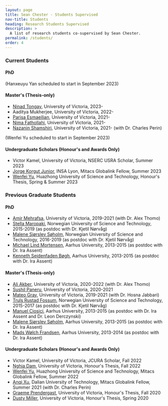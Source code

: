 ```yaml
---
layout: page
title: Sean Chester - Students Supervised
nav-title: Students
heading: Research Students Supervised
description: > 
  A list of research students co-supervised by Sean Chester.
permalink: /students/
order: 4
---
```



### Current Students

#### PhD

(Hanxeuyu Yan scheduled to start in September 2023)


#### Master's (Thesis-only)

 * [Ninad Tongay](https://www.linkedin.com/in/ninadtongay/), University of Victoria, 2023-
 * Aaditya Mukherjee, University of Victoria, 2022-
 * [Parisa Esmaeilian](https://www.linkedin.com/in/parisaes/), University of Victoria, 2021-
 * [Nima Fathollahi](https://www.linkedin.com/in/nima-fathollahi/), University of Victoria, 2021-
 * [Nazanin Shamshiri](https://www.linkedin.com/in/nazanin-shamshiri-52a581212/), University of Victoria, 2021- (with Dr. Charles Perin)

 (Wenfei Yu scheduled to start in September 2023)


#### Undergraduate Scholars (Honour's and Awards Only)

 * Victor Kamel, University of Victoria, NSERC USRA Scholar, Summer 2023
 * [Jorge Korgut Junior](https://www.linkedin.com/in/jorgekorgutjunior/), INSA Lyon, Mitacs Globalink Fellow, Summer 2023
 * [Wenfei Yu](https://www.linkedin.com/in/wenfei-yu-234966220/), Huazhong University of Science and Technology, Honour's Thesis, Spring & Summer 2023

### Previous Graduate Students

#### PhD

 * [Amir Mehrafsa](https://www.linkedin.com/in/mehrafsa/), University of Victoria, 2019-2021 (with Dr. Alex Thomo)
 * [Stella Maropaki](https://www.linkedin.com/in/stella-maropaki-6881853b/), Norwegian University of Science and Technology, 2015-2019 (as postdoc with Dr. Kjetil Nørvåg)
 * [Malene Sjørslev Søholm](https://www.linkedin.com/in/soeholm/), Norwegian University of Science and Technology, 2016-2019 (as postdoc with Dr. Kjetil Nørvåg)
 * [Michael Lind Mortensen](https://www.linkedin.com/in/illio/), Aarhus University, 2013-2015 (as postdoc with Dr. Ira Assent)
 * [Kenneth Sejdenfaden Bøgh](https://www.linkedin.com/in/kenneth-sejdenfaden-boegh-58915524/), Aarhus University, 2013-2015 (as postdoc with Dr. Ira Assent)

#### Master's (Thesis-only)

 * [Ali Akber](https://www.linkedin.com/in/maliakber/), University of Victoria, 2020-2022 (with Dr. Alex Thomo)
 * [Sushil Paneru](https://www.linkedin.com/in/sushil-paneru-667562105/), University of Victoria, 2020-2021
 * [Mateo Gray](https://www.linkedin.com/in/mateo-gray-057b06160/), University of Victoria, 2019-2021 (with Dr. Hosna Jabbari)
 * [Truls Rustad Fossum](https://www.linkedin.com/in/kodehvisker-fossum/), Norwegian University of Science and Technology, 2015-2017 (as postdoc with Dr. Kjetil Nørvåg)
 * [Manuel Ciosici](https://www.linkedin.com/in/manuelciosici/), Aarhus University, 2013-2015 (as postdoc with Dr. Ira Assent and Dr. Leon Derczynski)
 * [Malene Sjørslev Søholm](https://www.linkedin.com/in/soeholm/), Aarhus University, 2013-2015 (as postdoc with Dr. Ira Assent)
 * [Mads Wølch Frandsen](https://www.linkedin.com/in/mads-w%C3%B8lch-frandsen-13aa0aa2/), Aarhus University, 2013-2014 (as postdoc with Dr. Ira Assent)


#### Undergraduate Scholars (Honour's and Awards Only)

 * Victor Kamel, University of Victoria, JCURA Scholar, Fall 2022
 * [Nghia Dam](https://www.linkedin.com/in/ndam1207/), University of Victoria, Honour's Thesis, Fall 2022
 * [Wenfei Yu](https://www.linkedin.com/in/wenfei-yu-234966220/), Huazhong University of Science and Technology, Mitacs Globalink Fellow, Summer 2022
 * [Anqi Xu](https://www.linkedin.com/in/anqi-xu-angel828/), Dalian University of Technology, Mitacs Globalink Fellow, Summer 2021 (with Dr. Charles Perin)
 * [Graeme Prendergast](https://www.linkedin.com/in/graemeprendergast/), University of Victoria, Honour's Thesis, Fall 2020
 * [Dusty Miller](https://www.linkedin.com/in/dusty-miller-50a05816a/), University of Victoria, Honour's Thesis, Spring 2020



